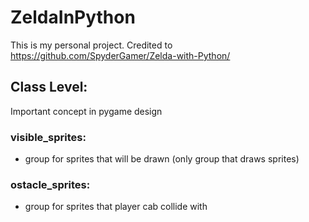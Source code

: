 # ZeldaInPython

This is my personal project.
Credited to https://github.com/SpyderGamer/Zelda-with-Python/

## Class Level:
Important concept in pygame design
### visible_sprites:
- group for sprites that will be drawn (only group that draws sprites)
### ostacle_sprites:
-  group for sprites that player cab collide with
